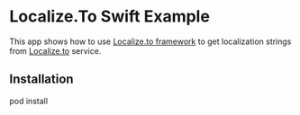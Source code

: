 # Localize.To Swift Example

This app shows how to use [Localize.to framework](https://github.com/whitetown/LocalizeTo) to get localization strings from [Localize.to](https://localize.to) service.

## Installation

pod install

